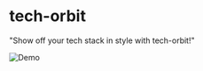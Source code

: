 # tech-orbit

"Show off your tech stack in style with tech-orbit!"


![Demo](https://tech-orbit.wontory.dev/api?tech=next.js,react,nestjs,javascript,typescript&size=1000)
